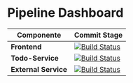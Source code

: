 # Pipeline Dashboard

| Componente         | Commit Stage         |
| ------------------ | -------------------- |
| **Frontend**        | [![Build Status](https://github.com/josegarrera/tdd-fe/actions/workflows/ci.yml/badge.svg)](https://github.com/josegarrera/tdd-fe/actions/workflows/ci.yml) |
| **Todo-Service**    | [![Build Status](https://github.com/josegarrera/tdd-be1/actions/workflows/ci.yml/badge.svg)](https://github.com/josegarrera/tdd-be1/actions/workflows/ci.yml) |
| **External Service**| [![Build Status](https://github.com/josegarrera/tdd-be2/actions/workflows/ci.yml/badge.svg)](https://github.com/josegarrera/tdd-be2/actions/workflows/ci.yml) |
